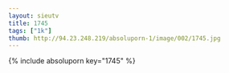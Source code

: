 ```yaml
--- 
layout: sieutv
title: 1745
tags: ["1k"]
thumb: http://94.23.248.219/absoluporn-1/image/002/1745.jpg
---
```

{% include absoluporn key="1745" %} 
